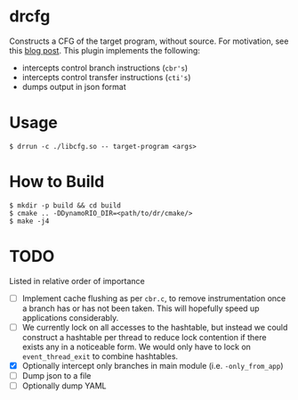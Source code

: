 drcfg
=====

Constructs a CFG of the target program, without source. For motivation, see this [blog
post](https://tpiazza.me/posts/2016-11-04-dynamorio_cfg.html). This plugin implements the
following:

- intercepts control branch instructions (`cbr's`)
- intercepts control transfer instructions (`cti's`)
- dumps output in json format

# Usage

```
$ drrun -c ./libcfg.so -- target-program <args>
```

# How to Build

```
$ mkdir -p build && cd build
$ cmake .. -DDynamoRIO_DIR=<path/to/dr/cmake/>
$ make -j4
```

# TODO

Listed in relative order of importance

- [ ] Implement cache flushing as per `cbr.c`, to remove instrumentation once a branch has
      or has not been taken. This will hopefully speed up applications considerably.
- [ ] We currently lock on all accesses to the hashtable, but instead we could construct
      a hashtable per thread to reduce lock contention if there exists any in a noticeable
      form. We would only have to lock on `event_thread_exit` to combine hashtables.
- [x] Optionally intercept only branches in main module (i.e. `-only_from_app`)
- [ ] Dump json to a file
- [ ] Optionally dump YAML

